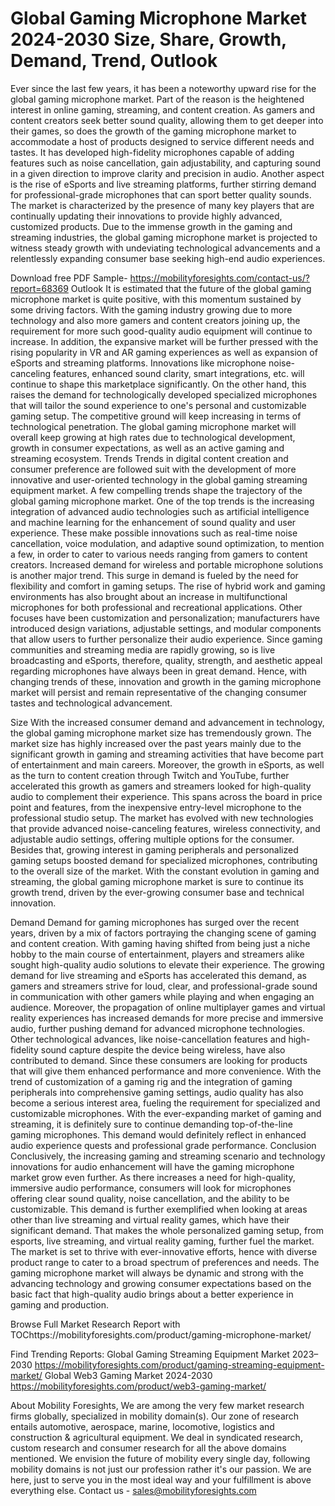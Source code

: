 # Global Gaming Microphone Market 2024-2030 Size, Share, Growth, Demand, Trend, Outlook

Ever since the last few years, it has been a noteworthy upward rise for the global gaming microphone market. Part of the reason is the heightened interest in online gaming, streaming, and content creation. As gamers and content creators seek better sound quality, allowing them to get deeper into their games, so does the growth of the gaming microphone market to accommodate a host of products designed to service different needs and tastes. It has developed high-fidelity microphones capable of adding features such as noise cancellation, gain adjustability, and capturing sound in a given direction to improve clarity and precision in audio. Another aspect is the rise of eSports and live streaming platforms, further stirring demand for professional-grade microphones that can sport better quality sounds. The market is characterized by the presence of many key players that are continually updating their innovations to provide highly advanced, customized products. Due to the immense growth in the gaming and streaming industries, the global gaming microphone market is projected to witness steady growth with undeviating technological advancements and a relentlessly expanding consumer base seeking high-end audio experiences.

Download free PDF Sample- https://mobilityforesights.com/contact-us/?report=68369
Outlook
It is estimated that the future of the global gaming microphone market is quite positive, with this momentum sustained by some driving factors. With the gaming industry growing due to more technology and also more gamers and content creators joining up, the requirement for more such good-quality audio equipment will continue to increase. In addition, the expansive market will be further pressed with the rising popularity in VR and AR gaming experiences as well as expansion of eSports and streaming platforms. Innovations like microphone noise-canceling features, enhanced sound clarity, smart integrations, etc. will continue to shape this marketplace significantly. On the other hand, this raises the demand for technologically developed specialized microphones that will tailor the sound experience to one's personal and customizable gaming setup. The competitive ground will keep increasing in terms of technological penetration. The global gaming microphone market will overall keep growing at high rates due to technological development, growth in consumer expectations, as well as an active gaming and streaming ecosystem.
Trends
Trends in digital content creation and consumer preference are followed suit with the development of more innovative and user-oriented technology in the global gaming streaming equipment market. A few compelling trends shape the trajectory of the global gaming microphone market. One of the top trends is the increasing integration of advanced audio technologies such as artificial intelligence and machine learning for the enhancement of sound quality and user experience. These make possible innovations such as real-time noise cancellation, voice modulation, and adaptive sound optimization, to mention a few, in order to cater to various needs ranging from gamers to content creators. Increased demand for wireless and portable microphone solutions is another major trend. This surge in demand is fueled by the need for flexibility and comfort in gaming setups. The rise of hybrid work and gaming environments has also brought about an increase in multifunctional microphones for both professional and recreational applications. Other focuses have been customization and personalization; manufacturers have introduced design variations, adjustable settings, and modular components that allow users to further personalize their audio experience. Since gaming communities and streaming media are rapidly growing, so is live broadcasting and eSports, therefore, quality, strength, and aesthetic appeal regarding microphones have always been in great demand. Hence, with changing trends of these, innovation and growth in the gaming microphone market will persist and remain representative of the changing consumer tastes and technological advancement.

Size
With the increased consumer demand and advancement in technology, the global gaming microphone market size has tremendously grown. The market size has highly increased over the past years mainly due to the significant growth in gaming and streaming activities that have become part of entertainment and main careers. Moreover, the growth in eSports, as well as the turn to content creation through Twitch and YouTube, further accelerated this growth as gamers and streamers looked for high-quality audio to complement their experience. This spans across the board in price point and features, from the inexpensive entry-level microphone to the professional studio setup. The market has evolved with new technologies that provide advanced noise-canceling features, wireless connectivity, and adjustable audio settings, offering multiple options for the consumer. Besides that, growing interest in gaming peripherals and personalized gaming setups boosted demand for specialized microphones, contributing to the overall size of the market. With the constant evolution in gaming and streaming, the global gaming microphone market is sure to continue its growth trend, driven by the ever-growing consumer base and technical innovation.

Demand 
Demand for gaming microphones has surged over the recent years, driven by a mix of factors portraying the changing scene of gaming and content creation. With gaming having shifted from being just a niche hobby to the main course of entertainment, players and streamers alike sought high-quality audio solutions to elevate their experience. The growing demand for live streaming and eSports has accelerated this demand, as gamers and streamers strive for loud, clear, and professional-grade sound in communication with other gamers while playing and when engaging an audience. Moreover, the propagation of online multiplayer games and virtual reality experiences has increased demands for more precise and immersive audio, further pushing demand for advanced microphone technologies. Other technological advances, like noise-cancellation features and high-fidelity sound capture despite the device being wireless, have also contributed to demand. Since these consumers are looking for products that will give them enhanced performance and more convenience. With the trend of customization of a gaming rig and the integration of gaming peripherals into comprehensive gaming settings, audio quality has also become a serious interest area, fueling the requirement for specialized and customizable microphones. With the ever-expanding market of gaming and streaming, it is definitely sure to continue demanding top-of-the-line gaming microphones. This demand would definitely reflect in enhanced audio experience quests and professional grade performance.
Conclusion
Conclusively, the increasing gaming and streaming scenario and technology innovations for audio enhancement will have the gaming microphone market grow even further. As there increases a need for high-quality, immersive audio performance, consumers will look for microphones offering clear sound quality, noise cancellation, and the ability to be customizable. This demand is further exemplified when looking at areas other than live streaming and virtual reality games, which have their significant demand. That makes the whole personalized gaming setup, from esports, live streaming, and virtual reality gaming, further fuel the market. The market is set to thrive with ever-innovative efforts, hence with diverse product range to cater to a broad spectrum of preferences and needs. The gaming microphone market will always be dynamic and strong with the advancing technology and growing consumer expectations based on the basic fact that high-quality audio brings about a better experience in gaming and production.


Browse Full Market Research Report with TOChttps://mobilityforesights.com/product/gaming-microphone-market/

Find Trending Reports:
Global Gaming Streaming Equipment Market 2023–2030
https://mobilityforesights.com/product/gaming-streaming-equipment-market/
Global Web3 Gaming Market 2024-2030
https://mobilityforesights.com/product/web3-gaming-market/

About Mobility Foresights,
We are among the very few market research firms globally, specialized in mobility domain(s). Our zone of research entails automotive, aerospace, marine, locomotive, logistics and construction & agricultural equipment. We deal in syndicated research, custom research and consumer research for all the above domains mentioned.
We envision the future of mobility every single day, following mobility domains is not just our profession rather it's our passion. We are here, just to serve you in the most ideal way and your fulfillment is above everything else. Contact us -  sales@mobilityforesights.com 

